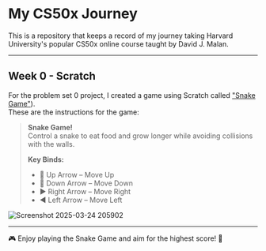 # My CS50x Journey
This is a repository that keeps a record of my journey taking Harvard University's popular CS50x online course taught by David J. Malan.

---

## Week 0 - Scratch
For the problem set 0 project, I created a game using Scratch called ["Snake Game"](https://github.com/shrijeetkushle/CS50/blob/6d261990060def9a6313321875a72549173dca36/Week%200/snakegame.sb3)).  
These are the instructions for the game:

> **Snake Game!**  
> Control a snake to eat food and grow longer while avoiding collisions with the walls.  
> 
> **Key Binds:**
> - 🔼 Up Arrow – Move Up
> - 🔽 Down Arrow – Move Down
> - ▶️ Right Arrow – Move Right
> - ◀️ Left Arrow – Move Left

![Screenshot 2025-03-24 205902](https://github.com/user-attachments/assets/0800b9fc-1577-4693-9f75-e5141dd3847e)

---

🎮 Enjoy playing the Snake Game and aim for the highest score! 🐍
